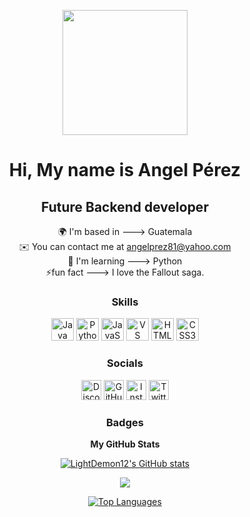 <p align="center">
<div id="header" align="center">
  <img src="https://media.giphy.com/media/v1.Y2lkPTc5MGI3NjExajgxZXFrcnM2MTdwNjk4Z2liZXY2YXpzcWhpcWJzN2xxYnIzc2U3eiZlcD12MV9pbnRlcm5hbF9naWZfYnlfaWQmY3Q9cw/ig3YQU5BGtk1091jRR/giphy.gif" width="200"/>
</div>

</p>

<h1 align="center">Hi, My name is Angel Pérez</h1>

<h2 align="center">Future Backend developer</h2>

<p align="center">
  🌍 I'm based in ---> Guatemala<br/>
  ✉️ You can contact me at <a href="mailto:angelprez81@yahoo.com">angelprez81@yahoo.com</a><br/>
  🧠 I'm learning ---> Python<br/>
  ⚡fun fact ---> I love the Fallout saga.
</p>

<h3 align="center">Skills</h3>

<p align="center">
  <a href="https://www.oracle.com/java/" target="_blank" rel="noreferrer"><img src="https://raw.githubusercontent.com/danielcranney/readme-generator/main/public/icons/skills/java-colored.svg" width="36" height="36" alt="Java" /></a>
  <a href="https://www.python.org/" target="_blank" rel="noreferrer"><img src="https://raw.githubusercontent.com/danielcranney/readme-generator/main/public/icons/skills/python-colored.svg" width="36" height="36" alt="Python" /></a>
  <a href="https://developer.mozilla.org/en-US/docs/Web/JavaScript" target="_blank" rel="noreferrer"><img src="https://raw.githubusercontent.com/danielcranney/readme-generator/main/public/icons/skills/javascript-colored.svg" width="36" height="36" alt="JavaScript" /></a>
  <a href="https://code.visualstudio.com/" target="_blank" rel="noreferrer"><img src="https://raw.githubusercontent.com/danielcranney/readme-generator/main/public/icons/skills/visualstudiocode.svg" width="36" height="36" alt="VS Code" /></a>
  <a href="https://developer.mozilla.org/en-US/docs/Glossary/HTML5" target="_blank" rel="noreferrer"><img src="https://raw.githubusercontent.com/danielcranney/readme-generator/main/public/icons/skills/html5-colored.svg" width="36" height="36" alt="HTML5" /></a>
  <a href="https://www.w3.org/TR/CSS/#css" target="_blank" rel="noreferrer"><img src="https://raw.githubusercontent.com/danielcranney/readme-generator/main/public/icons/skills/css3-colored.svg" width="36" height="36" alt="CSS3" /></a>
</p>

<h3 align="center">Socials</h3>

<p align="center">
  <a href="https://discord.com/users/LightDemon12" target="_blank" rel="noreferrer"><img src="https://raw.githubusercontent.com/danielcranney/readme-generator/main/public/icons/socials/discord.svg" width="32" height="32" alt="Discord" /></a>
  <a href="https://www.github.com/LightDemon12" target="_blank" rel="noreferrer"><img src="https://raw.githubusercontent.com/danielcranney/readme-generator/main/public/icons/socials/github.svg" width="32" height="32" alt="GitHub" /></a>
  <a href="http://www.instagram.com/angelld19" target="_blank" rel="noreferrer"><img src="https://raw.githubusercontent.com/danielcranney/readme-generator/main/public/icons/socials/instagram.svg" width="32" height="32" alt="Instagram" /></a>
  <a href="https://www.x.com/LightDemon4" target="_blank" rel="noreferrer"><img src="https://raw.githubusercontent.com/danielcranney/readme-generator/main/public/icons/socials/twitter.svg" width="32" height="32" alt="Twitter" /></a>
</p>

<h3 align="center">Badges</h3>

<p align="center">
  <b>My GitHub Stats</b>
</p>

<p align="center">
  <a href="http://www.github.com/LightDemon12"><img src="https://github-readme-stats.vercel.app/api?username=LightDemon12&show_icons=true&hide=&count_private=true&title_color=ef4444&text_color=ffffff&icon_color=facc15&bg_color=181824&hide_border=true&show_icons=true" alt="LightDemon12's GitHub stats" /></a>
</p>

<p align="center">
  <a href="http://www.github.com/LightDemon12"><img src="https://github-readme-streak-stats.herokuapp.com/?user=LightDemon12&stroke=ffffff&background=181824&ring=ef4444&fire=ef4444&currStreakNum=ffffff&currStreakLabel=ef4444&sideNums=ffffff&sideLabels=ffffff&dates=ffffff&hide_border=true" /></a>
</p>

<p align="center">
  <a href="https://github.com/LightDemon12" align="center"><img src="https://github-readme-stats.vercel.app/api/top-langs/?username=LightDemon12&langs_count=10&title_color=ef4444&text_color=ffffff&icon_color=facc15&bg_color=181824&hide_border=true&locale=en&custom_title=Top%20%Languages" alt="Top Languages" /></a>
</p>
